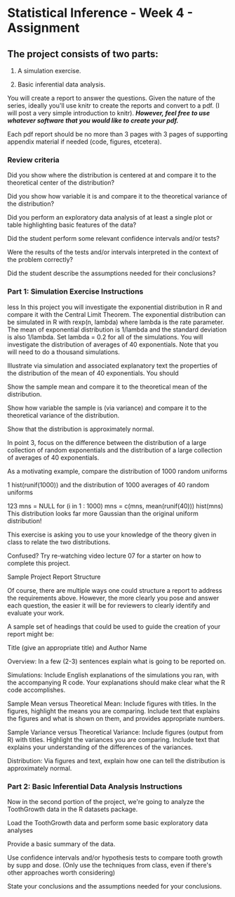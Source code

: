 # Statistical Inference - Week 4 - Assignment

## The project consists of two parts:

1. A simulation exercise.

2. Basic inferential data analysis.

You will create a report to answer the questions. Given the nature of the series, ideally you'll use knitr to create the reports and convert to a pdf. (I will post a very simple introduction to knitr). ***However, feel free to use whatever software that you would like to create your pdf.***

Each pdf report should be no more than 3 pages with 3 pages of supporting appendix material if needed (code, figures, etcetera).

### Review criteria
Did you show where the distribution is centered at and compare it to the theoretical center of the distribution?

Did you show how variable it is and compare it to the theoretical variance of the distribution?

Did you perform an exploratory data analysis of at least a single plot or table highlighting basic features of the data?

Did the student perform some relevant confidence intervals and/or tests?

Were the results of the tests and/or intervals interpreted in the context of the problem correctly?

Did the student describe the assumptions needed for their conclusions?

### Part 1: Simulation Exercise Instructions
less 
In this project you will investigate the exponential distribution in R and compare it with the Central Limit Theorem. The exponential distribution can be simulated in R with rexp(n, lambda) where lambda is the rate parameter. The mean of exponential distribution is 1/lambda and the standard deviation is also 1/lambda. Set lambda = 0.2 for all of the simulations. You will investigate the distribution of averages of 40 exponentials. Note that you will need to do a thousand simulations.

Illustrate via simulation and associated explanatory text the properties of the distribution of the mean of 40 exponentials. You should

Show the sample mean and compare it to the theoretical mean of the distribution.

Show how variable the sample is (via variance) and compare it to the theoretical variance of the distribution.

Show that the distribution is approximately normal.

In point 3, focus on the difference between the distribution of a large collection of random exponentials and the distribution of a large collection of averages of 40 exponentials.

As a motivating example, compare the distribution of 1000 random uniforms

1
hist(runif(1000))
and the distribution of 1000 averages of 40 random uniforms

123
mns = NULL
for (i in 1 : 1000) mns = c(mns, mean(runif(40)))
hist(mns)
This distribution looks far more Gaussian than the original uniform distribution!

This exercise is asking you to use your knowledge of the theory given in class to relate the two distributions.

Confused? Try re-watching video lecture 07 for a starter on how to complete this project.

Sample Project Report Structure

Of course, there are multiple ways one could structure a report to address the requirements above. However, the more clearly you pose and answer each question, the easier it will be for reviewers to clearly identify and evaluate your work.

A sample set of headings that could be used to guide the creation of your report might be:

Title (give an appropriate title) and Author Name

Overview: In a few (2-3) sentences explain what is going to be reported on.

Simulations: Include English explanations of the simulations you ran, with the accompanying R code. Your explanations should make clear what the R code accomplishes.

Sample Mean versus Theoretical Mean: Include figures with titles. In the figures, highlight the means you are comparing. Include text that explains the figures and what is shown on them, and provides appropriate numbers.

Sample Variance versus Theoretical Variance: Include figures (output from R) with titles. Highlight the variances you are comparing. Include text that explains your understanding of the differences of the variances.

Distribution: Via figures and text, explain how one can tell the distribution is approximately normal.

### Part 2: Basic Inferential Data Analysis Instructions 
Now in the second portion of the project, we're going to analyze the ToothGrowth data in the R datasets package.

Load the ToothGrowth data and perform some basic exploratory data analyses

Provide a basic summary of the data.

Use confidence intervals and/or hypothesis tests to compare tooth growth by supp and dose. (Only use the techniques from class, even if there's other approaches worth considering)

State your conclusions and the assumptions needed for your conclusions.

